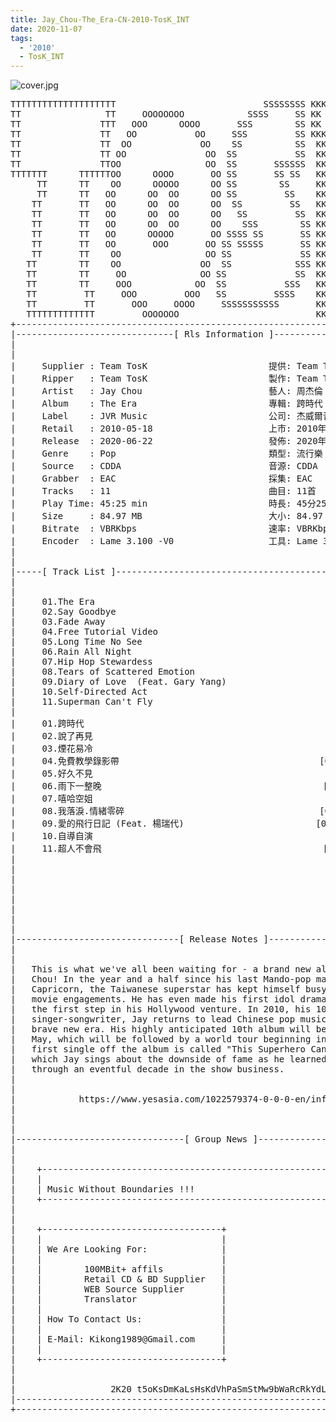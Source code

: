 ```yaml
---
title: Jay_Chou-The_Era-CN-2010-TosK_INT
date: 2020-11-07
tags: 
  - '2010'
  - TosK_INT
---
```


![cover.jpg](https://goindex.65style.workers.dev/1:/Jay_Chou-The_Era-CN-2010-TosK_INT/00-jay_chou-the_era-cn-2010-proof-tosk.jpg)

<retrotxt v-slot>
<pre class="has-text-plain text-1x font-ibm_vga_8x16">TTTTTTTTTTTTTTTTTTTT                            SSSSSSSS KKKKKKKK  KKKKKKKKKKKKKK
TT                TT     OOOOOOOO            SSSS     SS KK   KKK  KKKK        KK
TT               TTT   OOO      OOOO       SSS        SS KK    KKK  KKK        KK
TT               TT   OO           OO     SSS         SS KKK      KKKK        KK
TT               TT  OO             OO    SS          SS  KK       KK        KK
TT               TT OO               OO  SS           SS  KK                KK
TT               TTOO                OO  SS       SSSSSS  KK                KK
TTTTTTT      TTTTTTOO      OOOO       OO SS       SS SS   KK               KK
     TT      TT    OO      OOOOO      OO SS        SS     KK              KK
     TT      TT   OO      OO  OO      OO SS         SS    KK              KK
    TT       TT   OO      OO  OO      OO  SS         SS   KK               KK
    TT       TT   OO      OO  OO      OO   SS         SS  KK                KK
    TT       TT   OO      OO  OO      OO    SSS        SS KK                 KK
    TT       TT   OO      OOOOO       OO SSSS SS       SS KK                  KK
    TT       TT   OO       OOO       OO SS SSSSS       SS KK                   KK
    TT       TT    OO                OO SS             SS KK       KK           KK
   TT        TT    OO               OO  SS            SSS KK      KKKK         KK
   TT        TT     OO              OO SS             SS  KK      KK KK       KK
   TT        TT     OOO            OO  SS           SSS   KK      KK  KK    KKK
   TT         TT     OOO         OOO   SS         SSSS    KK       KK  KK  KKK
   TT         TT       OOO     OOOO     SSSSSSSSSSS       KK KKKKKKKK  KK KKK
   TTTTTTTTTTTTT         OOOOOOO                          KKKK          KKKK
+------------------------------------------------------------------------------+
|------------------------------[ Rls Information ]-----------------------------|
|                                                                              |
|                                                                              |
|     Supplier : Team TosK                       提供: Team TosK               |
|     Ripper   : Team TosK                       製作: Team TosK               |
|     Artist   : Jay Chou                        藝人: 周杰倫                  |
|     Album    : The Era                         專輯: 跨時代                  |
|     Label    : JVR Music                       公司: 杰威爾音樂              |
|     Retail   : 2010-05-18                      上市: 2010年05月18日          |
|     Release  : 2020-06-22                      發佈: 2020年06月22日          |
|     Genre    : Pop                             類型: 流行樂                  |
|     Source   : CDDA                            音源: CDDA                    |
|     Grabber  : EAC                             採集: EAC                     |
|     Tracks   : 11                              曲目: 11首                    |
|     Play Time: 45:25 min                       時長: 45分25秒                |
|     Size     : 84.97 MB                        大小: 84.97 MB                |
|     Bitrate  : VBRKbps                         速率: VBRKbps                 |
|     Encoder  : Lame 3.100 -V0                  工具: Lame 3.100 -V0          |
|                                                                              |
|                                                                              |
|-----[ Track List ]-----------------------------------------------------------|
|                                                                              |
|                                                                              |
|     01.The Era                                             [03:14]           |
|     02.Say Goodbye                                         [04:43]           |
|     03.Fade Away                                           [04:23]           |
|     04.Free Tutorial Video                                 [03:59]           |
|     05.Long Time No See                                    [04:12]           |
|     06.Rain All Night                                      [04:17]           |
|     07.Hip Hop Stewardess                                  [02:49]           |
|     08.Tears of Scattered Emotion                          [04:18]           |
|     09.Diary of Love  (Feat. Gary Yang)                    [04:15]           |
|     10.Self-Directed Act                                   [04:15]           |
|     11.Superman Can't Fly                                  [05:00]           |
|                                                            -------           |
|     01.跨時代                                              [03:14]           |
|     02.說了再見                                            [04:43]           |
|     03.煙花易冷                                            [04:23]           |
|     04.免費教學錄影帶                                      [03:59]           |
|     05.好久不見                                            [04:12]           |
|     06.雨下一整晚                                          [04:17]           |
|     07.嘻哈空姐                                            [02:49]           |
|     08.我落淚.情緒零碎                                     [04:18]           |
|     09.愛的飛行日記 (Feat. 楊瑞代)                         [04:15]           |
|     10.自導自演                                            [04:15]           |
|     11.超人不會飛                                          [05:00]           |
|                                                            -------           |
|                                                             45:25 min        |
|                                                             84.97 MB         |
|                                                                              |
|                                                                              |
|                                                                              |
|                                                                              |
|                                                                              |
|-------------------------------[ Release Notes ]------------------------------|
|                                                                              |
|                                                                              |
|   This is what we've all been waiting for - a brand new album from Jay       |
|   Chou! In the year and a half since his last Mando-pop masterpiece          |
|   Capricorn, the Taiwanese superstar has kept himself busy with his          |
|   movie engagements. He has even made his first idol drama, and taken        |
|   the first step in his Hollywood venture. In 2010, his 10th year as a       |
|   singer-songwriter, Jay returns to lead Chinese pop music into a            |
|   brave new era. His highly anticipated 10th album will be released in       |
|   May, which will be followed by a world tour beginning in June. The         |
|   first single off the album is called "This Superhero Can't Fly", in        |
|   which Jay sings about the downside of fame as he learned firsthand         |
|   through an eventful decade in the show business.                           |
|                                                                              |
|                                                                              |
|            https://www.yesasia.com/1022579374-0-0-0-en/info.html             |
|                                                                              |
|                                                                              |
|                                                                              |
|--------------------------------[ Group News ]--------------------------------|
|                                                                              |
|                                                                              |
|    +--------------------------------------------------------------------+    |
|    |                                                                    |    |
|    | Music Without Boundaries !!!                                       |    |
|    +--------------------------------------------------------------------+    |
|                                                                              |
|                                                                              |
|    +----------------------------------+                                      |
|    |                                  |                                      |
|    | We Are Looking For:              |                                      |
|    |                                  |                                      |
|    |        100MBit+ affils           |                                      |
|    |        Retail CD &amp; BD Supplier   |                                      |
|    |        WEB Source Supplier       |                                      |
|    |        Translator                |                                      |
|    |                                  |                                      |
|    | How To Contact Us:               |                                      |
|    |                                  |                                      |
|    | E-Mail: Kikong1989@Gmail.com     |                                      |
|    |                                  |                    RlS No. 1838      |
|    +----------------------------------+                                      |
|                                                                              |
|                                                                              |
|                  2K20 t5oKsDmKaLsHsKdVhPaSmStMw9bWaRcRkYdL                   |
|------------------------------------------------------------------------------|
+------------------------------------------------------------------------------+
<span class="dos-cursor">_</span></pre>
</retrotxt>

<a-player 
    :options="{
        audio: [
          {
            name: '雨下一整晚',
            artist: '周杰倫',
            url: 'https://goindex.65style.workers.dev/1:/Jay_Chou-The_Era-CN-2010-TosK_INT/06-jay_chou-rain_all_night-tosk.mp3',
            cover: 'https://goindex.65style.workers.dev/1:/Jay_Chou-The_Era-CN-2010-TosK_INT/00-jay_chou-the_era-cn-2010-proof-tosk.jpg',
            theme: '#ebd0c2'
          },
        ]
    }"
/>

<download url="https://www73.zippyshare.com/v/LFD8qZO7/file.html"/>

